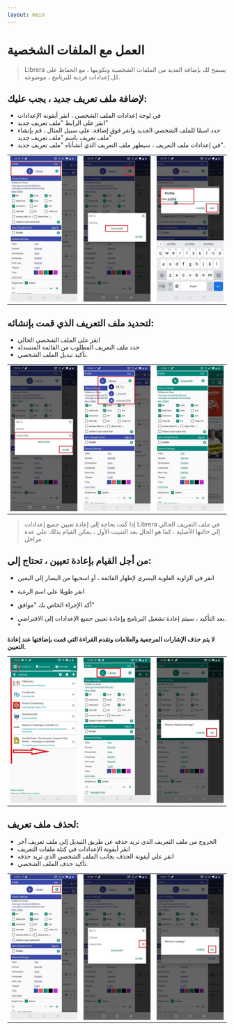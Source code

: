 ```yaml
---
layout: main
---
```


# العمل مع الملفات الشخصية

> Librera يسمح لك بإضافة العديد من الملفات الشخصية وتكوينها ، مع الحفاظ على كل إعدادات فردية للبرنامج ، موضوعه.


## لإضافة ملف تعريف جديد ، يجب عليك:

* في لوحة إعدادات الملف الشخصي ، انقر أيقونة الإعدادات
* انقر على الرابط &quot;ملف تعريف جديد&quot;
* حدد اسمًا للملف الشخصي الجديد وانقر فوق إضافة. على سبيل المثال ، قم بإنشاء ملف تعريف باسم &quot;ملف تعريف جديد&quot;
* في إعدادات ملف التعريف ، سيظهر ملف التعريف الذي أنشأناه &quot;ملف تعريف جديد&quot;.

||||
|-|-|-|
|![](1.jpg)|![](2.jpg)|![](3.jpg)|


## لتحديد ملف التعريف الذي قمت بإنشائه:

* انقر على الملف الشخصي الحالي
* حدد ملف التعريف المطلوب من القائمة المنسدلة
* تأكيد تبديل الملف الشخصي.


||||
|-|-|-|
|![](4.jpg)|![](5.jpg)|![](6.jpg)|



> إذا كنت بحاجة إلى إعادة تعيين جميع إعدادات Librera في ملف التعريف الحالي إلى حالتها الأصلية ، كما هو الحال بعد التثبيت الأول ، يمكن القيام بذلك على عدة مراحل.

## من أجل القيام بإعادة تعيين ، تحتاج إلى:

* انقر في الزاوية العلوية اليسرى لإظهار القائمة ، أو اسحبها من اليسار إلى اليمين
* انقر طويلا على اسم الرغبة
* أكد الإجراء الخاص بك &quot;موافق&quot;

* بعد التأكيد ، سيتم إعادة تشغيل البرنامج وإعادة تعيين جميع الإعدادات إلى الافتراضي. *

**لا يتم حذف الإشارات المرجعية والعلامات وتقدم القراءة التي قمت بإضافتها عند إعادة التعيين.**

||||
|-|-|-|
|![](19.jpg)|![](20.jpg)|![](21.jpg)|


## لحذف ملف تعريف:
* الخروج من ملف التعريف الذي تريد حذفه عن طريق التبديل إلى ملف تعريف آخر
* انقر أيقونة الإعدادات في كتلة ملفات التعريف
* انقر على أيقونة الحذف بجانب الملف الشخصي الذي تريد حذفه
* تأكيد حذف الملف الشخصي.


||||
|-|-|-|
|![](7.jpg)|![](8.jpg)|![](9.jpg)|







